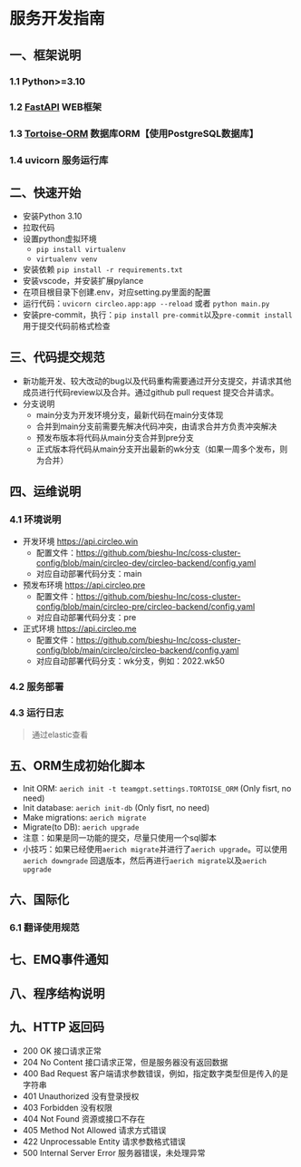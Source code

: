 # 服务开发指南

## 一、框架说明

### 1.1 Python>=3.10

### 1.2 [FastAPI](https://fastapi.tiangolo.com/zh/) WEB框架

### 1.3 [Tortoise-ORM](https://tortoise.github.io/contrib/fastapi.html)  数据库ORM【使用PostgreSQL数据库】

### 1.4 uvicorn 服务运行库

## 二、快速开始

- 安装Python 3.10
- 拉取代码
- 设置python虚拟环境
    - `pip install virtualenv`
    - `virtualenv venv`
- 安装依赖 `pip install -r requirements.txt`
- 安装vscode，并安装扩展pylance
- 在项目根目录下创建.env，对应setting.py里面的配置
- 运行代码：`uvicorn circleo.app:app --reload` 或者  `python main.py`
- 安装pre-commit，执行：`pip install pre-commit`以及`pre-commit install`用于提交代码前格式检查

## 三、代码提交规范

- 新功能开发、较大改动的bug以及代码重构需要通过开分支提交，并请求其他成员进行代码review以及合并。通过github pull request
  提交合并请求。
- 分支说明
    - main分支为开发环境分支，最新代码在main分支体现
    - 合并到main分支前需要先解决代码冲突，由请求合并方负责冲突解决
    - 预发布版本将代码从main分支合并到pre分支
    - 正式版本将代码从main分支开出最新的wk分支（如果一周多个发布，则为合并）

## 四、运维说明

### 4.1 环境说明

- 开发环境 https://api.circleo.win
    - 配置文件：https://github.com/bieshu-Inc/coss-cluster-config/blob/main/circleo-dev/circleo-backend/config.yaml
    - 对应自动部署代码分支：main
- 预发布环境 https://api.circleo.pre
    - 配置文件：https://github.com/bieshu-Inc/coss-cluster-config/blob/main/circleo-pre/circleo-backend/config.yaml
    - 对应自动部署代码分支：pre
- 正式环境 https://api.circleo.me
    - 配置文件：https://github.com/bieshu-Inc/coss-cluster-config/blob/main/circleo/circleo-backend/config.yaml
    - 对应自动部署代码分支：wk分支，例如：2022.wk50

### 4.2 服务部署

### 4.3 运行日志

> 通过elastic查看

## 五、ORM生成初始化脚本

- Init ORM: `aerich init -t teamgpt.settings.TORTOISE_ORM` (Only fisrt, no need)
- Init database: `aerich init-db` (Only fisrt, no need)
- Make migrations: `aerich migrate`
- Migrate(to DB): `aerich upgrade`
- 注意：如果是同一功能的提交，尽量只使用一个sql脚本
- 小技巧：如果已经使用`aerich migrate`并进行了`aerich upgrade`。可以使用`aerich downgrade`
  回退版本，然后再进行`aerich migrate`以及`aerich upgrade`

## 六、国际化

### 6.1 翻译使用规范

## 七、EMQ事件通知

## 八、程序结构说明

## 九、HTTP 返回码

- 200 OK 接口请求正常
- 204 No Content 接口请求正常，但是服务器没有返回数据
- 400 Bad Request 客户端请求参数错误，例如，指定数字类型但是传入的是字符串
- 401 Unauthorized 没有登录授权
- 403 Forbidden 没有权限
- 404 Not Found 资源或接口不存在
- 405 Method Not Allowed 请求方式错误
- 422 Unprocessable Entity 请求参数格式错误
- 500 Internal Server Error 服务器错误，未处理异常